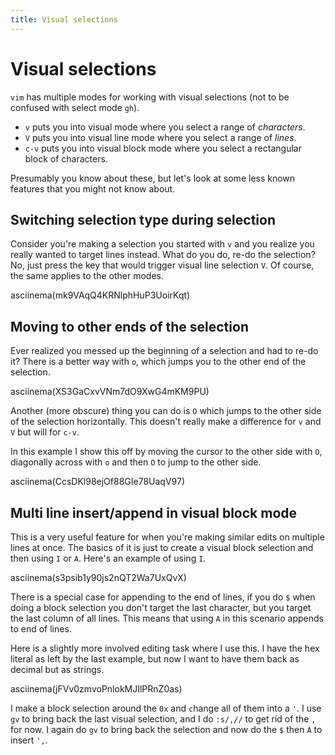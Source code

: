 ```yaml
---
title: Visual selections
---
```


# Visual selections

`vim` has multiple modes for working with visual selections (not to be confused with select mode `gh`).

* `v` puts you into visual mode where you select a range of _characters_.
* `V` puts you into visual line mode where you select a range of _lines_.
* `c-v` puts you into visual block mode where you select a rectangular block of characters.

Presumably you know about these, but let's look at some less known features that you might not know about.

## Switching selection type during selection
Consider you're making a selection you started with `v` and you realize you really wanted to target lines instead.
What do you do, re-do the selection? No, just press the key that would trigger visual line selection `V`.
Of course, the same applies to the other modes.

asciinema(mk9VAqQ4KRNlphHuP3UoirKqt)

## Moving to other ends of the selection
Ever realized you messed up the beginning of a selection and had to re-do it?
There is a better way with `o`, which jumps you to the other end of the selection.

asciinema(XS3GaCxvVNm7dO9XwG4mKM9PU)

Another (more obscure) thing you can do is `O` which jumps to the other side of the selection horizontally.
This doesn't really make a difference for `v` and `V` but will for `c-v`.

In this example I show this off by moving the cursor to the other side with
`O`, diagonally across with `o` and then `O` to jump to the other side. 

asciinema(CcsDKl98ejOf88GIe78UaqV97)

## Multi line insert/append in visual block mode
This is a very useful feature for when you're making similar edits on multiple lines at once.
The basics of it is just to create a visual block selection and then using `I` or `A`.
Here's an example of using `I`.

asciinema(s3psib1y90js2nQT2Wa7UxQvX)

There is a special case for appending to the end of lines, if you do `$` when
doing a block selection you don't target the last character, but you target the
last column of all lines. This means that using `A` in this scenario appends to
end of lines.

Here is a slightly more involved editing task where I use this.
I have the hex literal as left by the last example, but now I want
to have them back as decimal but as strings.

asciinema(jFVv0zmvoPnlokMJIlPRnZ0as)

I make a block selection around the `0x` and `c`hange all of them into a `'`.
I use `gv` to bring back the last visual selection,
and I do `:s/,//` to get rid of the `,` for now.
I again do `gv` to bring back the selection and now do the `$` then `A` to insert `',`.
